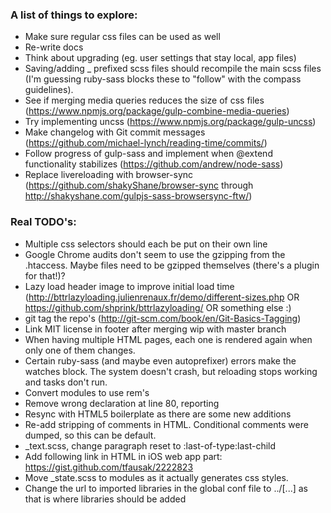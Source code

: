 ### A list of things to explore:

  - Make sure regular css files can be used as well
  - Re-write docs
  - Think about upgrading (eg. user settings that stay local, app files)
  - Saving/adding _ prefixed scss files should recompile the main scss files (I'm guessing ruby-sass blocks these to "follow" with the compass guidelines).
  - See if merging media queries reduces the size of css files (https://www.npmjs.org/package/gulp-combine-media-queries)
  - Try implementing uncss (https://www.npmjs.org/package/gulp-uncss)
  - Make changelog with Git commit messages (https://github.com/michael-lynch/reading-time/commits/)
  - Follow progress of gulp-sass and implement when @extend functionality stabilizes (https://github.com/andrew/node-sass)
  - Replace livereloading with browser-sync (https://github.com/shakyShane/browser-sync through http://shakyshane.com/gulpjs-sass-browsersync-ftw/)

### Real TODO's:

  - Multiple css selectors should each be put on their own line
  - Google Chrome audits don't seem to use the gzipping from the .htaccess. Maybe files need to be gzipped themselves (there's a plugin for that!)?
  - Lazy load header image to improve initial load time (http://bttrlazyloading.julienrenaux.fr/demo/different-sizes.php OR https://github.com/shprink/bttrlazyloading/ OR something else :)
  - git tag the repo's (http://git-scm.com/book/en/Git-Basics-Tagging)
  - Link MIT license in footer after merging wip with master branch
  - When having multiple HTML pages, each one is rendered again when only one of them changes.
  - Certain ruby-sass (and maybe even autoprefixer) errors make the watches block. The system doesn't crash, but reloading stops working and tasks don't run.
  - Convert modules to use rem's
  - Remove wrong declaration at line 80, reporting
  - Resync with HTML5 boilerplate as there are some new additions
  - Re-add stripping of comments in HTML. Conditional comments were dumped, so this can be default.
  - _text.scss, change paragraph reset to :last-of-type:last-child
  - Add following link in HTML in iOS web app part: https://gist.github.com/tfausak/2222823
  - Move _state.scss to modules as it actually generates css styles.
  - Change the url to imported libraries in the global conf file to ../[...] as that is where libraries should be added